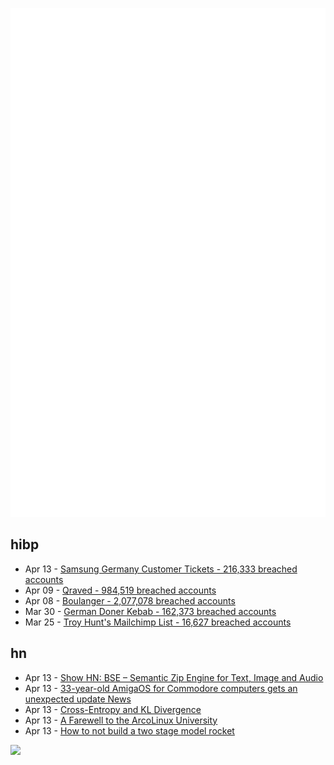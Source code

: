 ![Metrics](https://raw.githubusercontent.com/phixion/phixion/master/metrics.svg)

## hibp

<!--
for https://github.com/phixion/phixion/blob/main/.github/workflows/feeds.yml
-->
<!--START_SECTION:haveibeenpwnd-->
- Apr 13 - [Samsung Germany Customer Tickets - 216,333 breached accounts](https://haveibeenpwned.com/PwnedWebsites#SamsungGermany)
- Apr 09 - [Qraved - 984,519 breached accounts](https://haveibeenpwned.com/PwnedWebsites#Qraved)
- Apr 08 - [Boulanger - 2,077,078 breached accounts](https://haveibeenpwned.com/PwnedWebsites#Boulanger)
- Mar 30 - [German Doner Kebab - 162,373 breached accounts](https://haveibeenpwned.com/PwnedWebsites#GermanDonerKebab)
- Mar 25 - [Troy Hunt's Mailchimp List - 16,627 breached accounts](https://haveibeenpwned.com/PwnedWebsites#TroyHuntMailchimpList)
<!--END_SECTION:haveibeenpwnd-->

## hn

<!--
for https://github.com/phixion/phixion/blob/main/.github/workflows/feeds.yml
-->
<!--START_SECTION:hn-->
- Apr 13 - [Show HN: BSE – Semantic Zip Engine for Text, Image and Audio](https://news.ycombinator.com/item?id=43670527)
- Apr 13 - [33-year-old AmigaOS for Commodore computers gets an unexpected update News](https://www.tomshardware.com/software/operating-systems/33-year-old-amigaos-for-commodore-computers-gets-an-unexpected-update)
- Apr 13 - [Cross-Entropy and KL Divergence](https://eli.thegreenplace.net/2025/cross-entropy-and-kl-divergence/)
- Apr 13 - [A Farewell to the ArcoLinux University](https://www.arcolinux.info/a-farewell-to-the-arcolinux-university/)
- Apr 13 - [How to not build a two stage model rocket](https://knowone08.gitbook.io/vgecrocketry)
<!--END_SECTION:hn-->

<!--
for https://yhype.me
-->
![](https://hit.yhype.me/github/profile?user_id=13013670)
